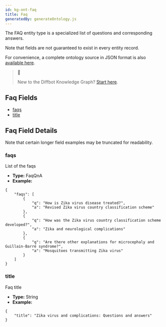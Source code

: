 ```yaml
---
id: kg-ont-faq
title: Faq
generatedBy: generateOntology.js
---
```


The FAQ entity type is a specialized list of questions and corresponding answers. 

Note that fields are not guaranteed to exist in every entity record.

For convenience, a complete ontology source in JSON format is also [available here](https://kg.diffbot.com/kg/ontology).

> 🙋 
> 
> New to the Diffbot Knowledge Graph? [Start here](doc:getting-started-with-diffbot-knowledge-graph).

## Faq Fields
* [faqs](#faqs) 
* [title](#title) 

## Faq Field Details
Note that certain longer field examples may be truncated for readability.

### faqs
  List of the faqs
* **Type:** FaqQnA
* **Example:**
```
{
	"faqs": [
		{
			"q": "How is Zika virus disease treated?",
			"a": "Revised Zika virus country classification scheme"
		},
		{
			"q": "How was the Zika virus country classification scheme developed?",
			"a": "Zika and neurological complications"
		},
		{
			"q": "Are there other explanations for microcephaly and Guillain-Barré syndrome?",
			"a": "Mosquitoes transmitting Zika virus"
		}
	]
}
```
### title
  Faq title
* **Type:** String
* **Example:**
```
{
	"title": "Zika virus and complications: Questions and answers"
}
```
